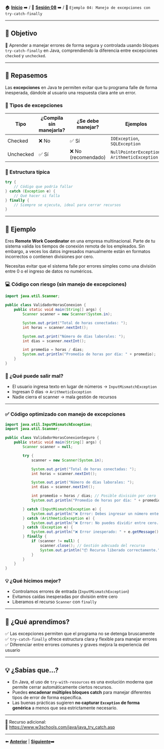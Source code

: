 
🏠 [**Inicio**](../../Readme.md) ➡️ / 📖 [**Sesión 08**](../Readme.md) ➡️ / 📖 `Ejemplo 04: Manejo de excepciones con try-catch-finally`

---

## 🎯 Objetivo

🔐 Aprender a manejar errores de forma segura y controlada usando bloques `try-catch-finally` en Java, comprendiendo la diferencia entre excepciones `checked` y `unchecked`.

---

## 🧠 Repasemos

Las **excepciones** en Java te permiten evitar que tu programa falle de forma inesperada, dándole al usuario una respuesta clara ante un error.

### 🧱 Tipos de excepciones

| Tipo        | ¿Compila sin manejarla? | ¿Se debe manejar? | Ejemplos                    |
|-------------|--------------------------|--------------------|-----------------------------|
| Checked     | ❌ No                    | ✅ Sí              | `IOException`, `SQLException` |
| Unchecked   | ✅ Sí                    | ❌ No (recomendado) | `NullPointerException`, `ArithmeticException` |

### 📌 Estructura típica

```java
try {
    // Código que podría fallar
} catch (Exception e) {
    // Qué hacer si falla
} finally {
    // Siempre se ejecuta, ideal para cerrar recursos
}
```

---

## 💼 Ejemplo 

Eres **Remote Work Coordinator** en una empresa multinacional. Parte de tu sistema valida los tiempos de conexión remota de los empleados. Sin embargo, a veces los datos ingresados manualmente están en formatos incorrectos o contienen divisiones por cero.

Necesitas evitar que el sistema falle por errores simples como una división entre 0 o el ingreso de datos no numéricos.

### 💻 Código con riesgo (sin manejo de excepciones)

```java
import java.util.Scanner;

public class ValidadorHorasConexion {
    public static void main(String[] args) {
        Scanner scanner = new Scanner(System.in);

        System.out.print("Total de horas conectadas: ");
        int horas = scanner.nextInt();

        System.out.print("Número de días laborales: ");
        int dias = scanner.nextInt();

        int promedio = horas / dias;
        System.out.println("Promedio de horas por día: " + promedio);
    }
}
```

### 🚨 ¿Qué puede salir mal?

- El usuario ingresa texto en lugar de números → `InputMismatchException`
- Ingresan 0 días → `ArithmeticException`
- Nadie cierra el scanner → mala gestión de recursos

---

### ✅ Código optimizado con manejo de excepciones

```java
import java.util.InputMismatchException;
import java.util.Scanner;

public class ValidadorHorasConexionSeguro {
    public static void main(String[] args) {
        Scanner scanner = null;

        try {
            scanner = new Scanner(System.in);

            System.out.print("Total de horas conectadas: ");
            int horas = scanner.nextInt();

            System.out.print("Número de días laborales: ");
            int dias = scanner.nextInt();

            int promedio = horas / dias; // Posible división por cero
            System.out.println("Promedio de horas por día: " + promedio);

        } catch (InputMismatchException e) {
            System.out.println("❌ Error: Debes ingresar un número entero válido.");
        } catch (ArithmeticException e) {
            System.out.println("❌ Error: No puedes dividir entre cero.");
        } catch (Exception e) {
            System.out.println("❌ Error inesperado: " + e.getMessage());
        } finally {
            if (scanner != null) {
                scanner.close(); // Gestión adecuada del recurso
                System.out.println("📦 Recurso liberado correctamente.");
            }
        }
    }
}
```

### 💡 ¿Qué hicimos mejor?

- Controlamos errores de entrada (`InputMismatchException`)
- Evitamos caídas inesperadas por división entre cero
- Liberamos el recurso `Scanner` con `finally`

---

## 🔄 ¿Qué aprendimos?

✅ Las excepciones permiten que el programa no se detenga bruscamente  
✅ `try-catch-finally` ofrece estructura clara y flexible para manejar errores  
✅ Diferenciar entre errores comunes y graves mejora la experiencia del usuario

---

## 💡 ¿Sabías que...?

- En Java, el uso de `try-with-resources` es una evolución moderna que permite cerrar automáticamente ciertos recursos.
- Puedes **encadenar múltiples bloques catch** para manejar diferentes tipos de error de forma específica.
- Las buenas prácticas sugieren **no capturar `Exception` de forma genérica** a menos que sea estrictamente necesario.

---

📘 Recurso adicional:  
🔗 https://www.w3schools.com/java/java_try_catch.asp

---

⬅️ [**Anterior**](../Ejemplo-03/Readme.md) | [**Siguiente**](../Ejemplo-05/Readme.md)➡️

